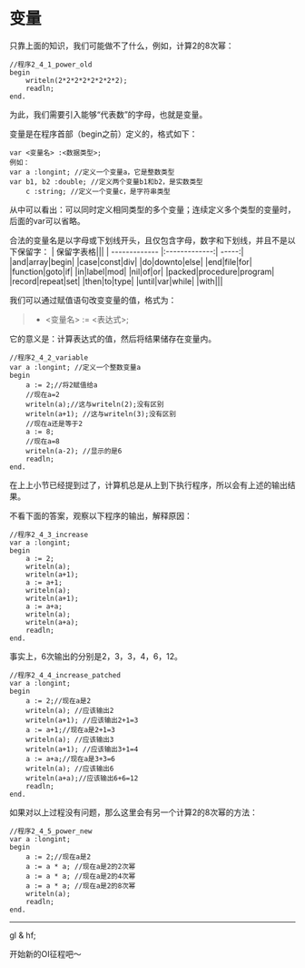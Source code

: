# 变量

只靠上面的知识，我们可能做不了什么，例如，计算2的8次幂：

```delphi
//程序2_4_1_power_old
begin
	writeln(2*2*2*2*2*2*2*2);
	readln;
end.
```

为此，我们需要引入能够“代表数”的字母，也就是变量。

变量是在程序首部（begin之前）定义的，格式如下：

```
var <变量名> :<数据类型>;
例如：
var a :longint; //定义一个变量a，它是整数类型
var b1, b2 :double; //定义两个变量b1和b2，是实数类型
	c :string; //定义一个变量c，是字符串类型
```

从中可以看出：可以同时定义相同类型的多个变量；连续定义多个类型的变量时，后面的var可以省略。

合法的变量名是以字母或下划线开头，且仅包含字母，数字和下划线，并且不是以下保留字：
| 保留字表格|||
| ------------- |:-------------:| -----:|
|and|array|begin|
|case|const|div|
|do|downto|else|
|end|file|for|
|function|goto|if|
|in|label|mod|
|nil|of|or|
|packed|procedure|program|
|record|repeat|set|
|then|to|type|
|until|var|while|
|with|||

我们可以通过赋值语句改变变量的值，格式为：

>* <变量名> := <表达式>;

它的意义是：计算表达式的值，然后将结果储存在变量内。

```delphi
//程序2_4_2_variable
var a :longint; //定义一个整数变量a
begin
	a := 2;//将2赋值给a
	//现在a=2
	writeln(a);//这与writeln(2);没有区别
	writeln(a+1); //这与writeln(3);没有区别
	//现在a还是等于2
	a := 8;
	//现在a=8
	writeln(a-2); //显示的是6
	readln;
end.
```

在上上小节已经提到过了，计算机总是从上到下执行程序，所以会有上述的输出结果。

不看下面的答案，观察以下程序的输出，解释原因：

```delphi
//程序2_4_3_increase
var a :longint;
begin
	a := 2;
	writeln(a);
	writeln(a+1);
	a := a+1;
	writeln(a);
	writeln(a+1);
	a := a+a;
	writeln(a);
	writeln(a+a);
	readln;
end.
```


事实上，6次输出的分别是2，3，3，4，6，12。

```delphi
//程序2_4_4_increase_patched
var a :longint;
begin
	a := 2;//现在a是2
	writeln(a); //应该输出2
	writeln(a+1); //应该输出2+1=3
	a := a+1;//现在a是2+1=3
	writeln(a); //应该输出3
	writeln(a+1); //应该输出3+1=4
	a := a+a;//现在a是3+3=6
	writeln(a); //应该输出6
	writeln(a+a);//应该输出6+6=12
	readln;
end.
```

如果对以上过程没有问题，那么这里会有另一个计算2的8次幂的方法：

```delphi
//程序2_4_5_power_new
var a :longint;
begin
	a := 2;//现在a是2
	a := a * a; //现在a是2的2次幂
	a := a * a; //现在a是2的4次幂
	a := a * a; //现在a是2的8次幂
	writeln(a);
	readln;
end.
```

-------

gl & hf;

开始新的OI征程吧～

